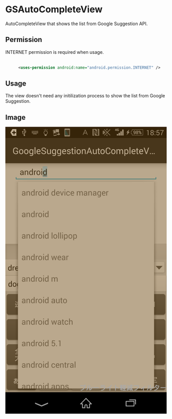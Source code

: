 # GSAutoCompleteView
AutoCompleteView that shows the list from Google Suggestion API.

## Permission

INTERNET permission is required when usage.

```AndroidManifest.xml

　    <uses-permission android:name="android.permission.INTERNET" />

```

## Usage

The view doesn't need any initilization process to show the list from Google Suggestion.

## Image

![sample](https://github.com/AtaruOhto/GSAutoCompleteView/blob/master/image.png)

